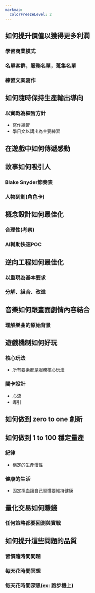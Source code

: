 ```yaml
---
markmap:
  colorFreezeLevel: 2
---
```


## 如何提升價值以獲得更多利潤
### 學習商業模式
### 名單客群，服務名單，蒐集名單
### 練習文案寫作

## 如何隨時保持生產輸出導向
### 以實戰為練習方針
* 寫作練習
* 學日文以講出為主要練習

## 在遊戲中如何傳遞感動

## 故事如何吸引人
### Blake Snyder節奏表
### 人物刻劃(角色卡)

## 概念設計如何最佳化
### 合理性(考察)
### AI輔助快速POC

## 逆向工程如何最佳化
### 以重現為基本要求
### 分解、組合、改進

## 音樂如何跟畫面劇情內容結合
### 理解樂曲的原始背景

## 遊戲機制如何好玩
### 核心玩法
* 所有要素都是服務核心玩法
### 關卡設計
* 心流
* 導引

## 如何做到 zero to one 創新

## 如何做到 1 to 100 穩定量產
### 紀律
* 穩定的生產慣性
### 健康的生活
* 固定捐血讓自己習慣要維持健康

## 量化交易如何賺錢
### 任何策略都要回測與實戰

## 如何提升這些問題的品質
### 習慣隨時問問題
### 每天花時間冥想
### 每天花時間深思(ex: 跑步機上)